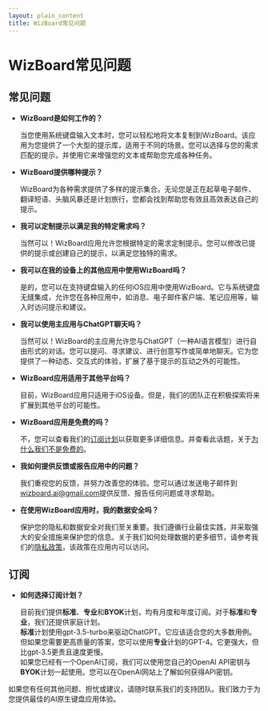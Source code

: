 ```yaml
---
layout: plain_content
title: WizBoard常见问题
---
```

# WizBoard常见问题

## 常见问题

- **WizBoard是如何工作的？**

  当您使用系统键盘输入文本时，您可以轻松地将文本复制到WizBoard。该应用为您提供了一个大型的提示库，适用于不同的场景。您可以选择与您的需求匹配的提示，并使用它来增强您的文本或帮助您完成各种任务。

- **WizBoard提供哪种提示？**

  WizBoard为各种需求提供了多样的提示集合。无论您是正在起草电子邮件、翻译短语、头脑风暴还是计划旅行，您都会找到帮助您有效且高效表达自己的提示。

- **我可以定制提示以满足我的特定需求吗？**

  当然可以！WizBoard应用允许您根据特定的需求定制提示。您可以修改已提供的提示或创建自己的提示，以满足您独特的需求。

- **我可以在我的设备上的其他应用中使用WizBoard吗？**

  是的，您可以在支持键盘输入的任何iOS应用中使用WizBoard。它与系统键盘无缝集成，允许您在各种应用中，如消息、电子邮件客户端、笔记应用等，输入时访问提示和建议。

- **我可以使用主应用与ChatGPT聊天吗？**

  当然可以！WizBoard的主应用允许您与ChatGPT（一种AI语言模型）进行自由形式的对话。您可以提问、寻求建议、进行创意写作或简单地聊天。它为您提供了一种动态、交互式的体验，扩展了基于提示的互动之外的可能性。

- **WizBoard应用适用于其他平台吗？**

  目前，WizBoard应用只适用于iOS设备。但是，我们的团队正在积极探索将来扩展到其他平台的可能性。

- **WizBoard应用是免费的吗？**

  不，您可以查看我们的[订阅计划](subscriptions)以获取更多详细信息。并查看此话题，关于[为什么我们不是免费的](whynotfree)。

- **我如何提供反馈或报告应用中的问题？**

  我们重视您的反馈，并努力改善您的体验。您可以通过发送电子邮件到[wizboard.ai@gmail.com](mailto://wizboard.ai@gmail.com)提供反馈、报告任何问题或寻求帮助。

- **在使用WizBoard应用时，我的数据安全吗？**

  保护您的隐私和数据安全对我们至关重要。我们遵循行业最佳实践，并采取强大的安全措施来保护您的信息。关于我们如何处理数据的更多细节，请参考我们的[隐私政策](http://wizboard.github.io/privacy)，该政策在应用内可以访问。

## 订阅

- **如何选择订阅计划？**

  目前我们提供**标准**、**专业**和**BYOK**计划，均有月度和年度订阅。对于**标准**和**专业**，我们还提供家庭计划。  
  **标准**计划使用gpt-3.5-turbo来驱动ChatGPT。它应该适合您的大多数用例。但如果您需要更高质量的答案，您可以使用**专业**计划的GPT-4。它更强大，但比gpt-3.5更贵且速度更慢。  
  如果您已经有一个OpenAI订阅，我们可以使用您自己的OpenAI API密钥与**BYOK**计划一起使用。您可以在OpenAI网站上了解如何获得API密钥。

如果您有任何其他问题、担忧或建议，请随时联系我们的支持团队。我们致力于为您提供最佳的AI原生键盘应用体验。
